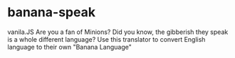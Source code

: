 # banana-speak
vanila.JS
Are you a fan of Minions? Did you know, the gibberish they speak is a whole different language? Use this translator to convert English language to their own "Banana Language"
